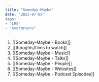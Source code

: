 ```yaml
---
title: "Someday-Maybe"
date: "2022-07-05"
tags:
- "LMS"
- "evergreens"
---
```


1. [[Someday-Maybe - Books]]
2. [[thoughts/films to watch]]
3. [[Someday-Maybe - Music]]
4. [[Someday-Maybe - Talks]]
5. [[Someday-Maybe - People]]
6. [[Someday-Maybe - Websites]]
7. [[Someday-Maybe - Podcast Episodes]]